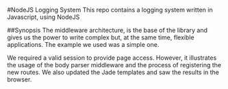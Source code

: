 #NodeJS Logging System
This repo contains a logging system written in Javascript, using NodeJS

##Synopsis
The middleware architecture, is the base of the library and gives us the power to write complex but, at the same time, flexible applications. The example we used was a simple one. 

We required a valid session to provide page access. However, it illustrates the usage of the body parser middleware and the process of registering the new routes. We also updated the Jade templates and saw the results in the browser.

